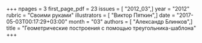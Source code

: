 +++
npages = 3
first_page_pdf = 23
issues = [ "2012_03",]
year = "2012"
rubric = "Своими руками"
illustrators = [ "Виктор Пяткин",]
date = "2017-05-03T00:17:29+03:00"
month = "03"
authors = [ "Александр Блинков",]
title = "Геометрические построения с помощью треугольника-шаблона"
+++
